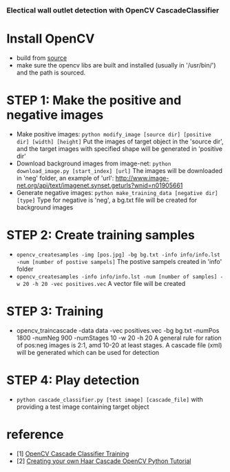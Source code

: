 ### Electical wall outlet detection with OpenCV CascadeClassifier

# Install OpenCV
  - build from [source](https://docs.opencv.org/master/d7/d9f/tutorial_linux_install.html)
  - make sure the opencv libs are built and installed (usually in '/usr/bin/') and the path is sourced.

# STEP 1: Make the positive and negative images
- Make positive images: `python modify_image [source dir] [positive dir] [width] [height]`
  Put the images of target object in the 'source dir', and the target images with specified shape will be generated in 'positive dir'
- Download background images from image-net: `python download_image.py [start_index] [url]`
  The images will be downloaded in 'neg' folder, an example of 'url': http://www.image-net.org/api/text/imagenet.synset.geturls?wnid=n01905661
- Generate negative images: `python make_training_data [negative dir] [type]`
  Type for negative is 'neg', a bg.txt file will be created for background images
# STEP 2: Create training samples
- `opencv_createsamples -img [pos.jpg] -bg bg.txt -info info/info.lst -num [number of postive sampels]`
  The postive sampels created in 'info' folder
- `opencv_createsamples -info info/info.lst -num [number of samples] -w 20 -h 20 -vec positives.vec`
  A vector file will be created
# STEP 3: Training
- opencv_traincascade -data data -vec positives.vec -bg bg.txt -numPos 1800 -numNeg 900 -numStages 10 -w 20 -h 20
  A general rule for ration of pos:neg images is 2:1, amd 10-20 at least stages.
  A cascade file (xml) will be generated which can be used for detection
# STEP 4: Play detection
- `python cascade_classifier.py [test image] [cascade_file]` with providing a test image containing target object


# reference
- [1] [OpenCV Cascade Classifier Training](https://pythonprogramming.net/haar-cascade-object-detection-python-opencv-tutorial/)
- [2] [Creating your own Haar Cascade OpenCV Python Tutorial](https://pythonprogramming.net/haar-cascade-object-detection-python-opencv-tutorial/)
